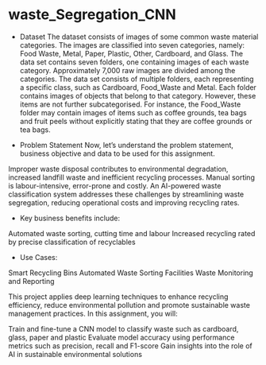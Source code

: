 # waste_Segregation_CNN

- Dataset
The dataset consists of images of some common waste material categories. The images are classified into seven categories, namely: Food Waste, Metal, Paper, Plastic, Other, Cardboard, and Glass. 
The data set contains seven folders, one containing images of each waste category.
Approximately 7,000 raw images are divided among the categories.
The data set consists of multiple folders, each representing a specific class, such as Cardboard, Food_Waste and Metal.
Each folder contains images of objects that belong to that category. However, these items are not further subcategorised.
For instance, the Food_Waste folder may contain images of items such as coffee grounds, tea bags and fruit peels without explicitly stating that they are coffee grounds or tea bags.
 
- Problem Statement
Now, let’s understand the problem statement, business objective and data to be used for this assignment.

Improper waste disposal contributes to environmental degradation, increased landfill waste and inefficient recycling processes. Manual sorting is labour-intensive, error-prone and costly. An AI-powered waste classification system addresses these challenges by streamlining waste segregation, reducing operational costs and improving recycling rates.
 
- Key business benefits include:

Automated waste sorting, cutting time and labour
Increased recycling rated by precise classification of recyclables

- Use Cases:

Smart Recycling Bins
Automated Waste Sorting Facilities
Waste Monitoring and Reporting
 
This project applies deep learning techniques to enhance recycling efficiency, reduce environmental pollution and promote sustainable waste management practices. In this assignment, you will:

Train and fine-tune a CNN model to classify waste such as cardboard, glass, paper and plastic
Evaluate model accuracy using performance metrics such as precision, recall and F1-score
Gain insights into the role of AI in sustainable environmental solutions

